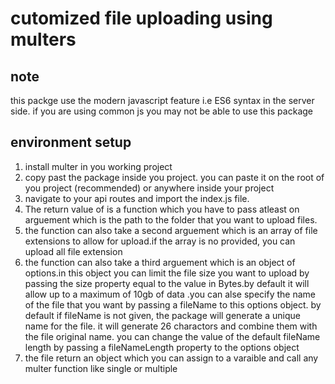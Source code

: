 # cutomized file uploading using multers

## note

this packge use the modern javascript feature i.e ES6 syntax in the server side. if you are using common js you may not be able to use this package

## environment setup

1. install multer in you working project
2. copy past the package inside you project. you can paste it on the root of you project (recommended) or anywhere inside your project
3. navigate to your api routes and import the index.js file.
4. The return value of is a function which you have to pass atleast on arguement which is the path to the folder that you want to upload files.
5. the function can also take a second arguement which is an array of file extensions to allow for upload.if the array is no provided, you can upload all file extension
6. the function can also take a third arguement which is an object of options.in this object you can limit the file size you want to upload by passing the size property equal to the value in Bytes.by default it will allow up to a maximum of 10gb of data .you can alse specify the name of the file that you want by passing a fileName to this options object. by default if fileName is not given, the package will generate a unique name for the file. it will generate 26 charactors and combine them with the file original name. you can change the value of the default fileName length by passing a fileNameLength property to the options object
7. the file return an object which you can assign to a varaible and call any multer function like single or multiple
